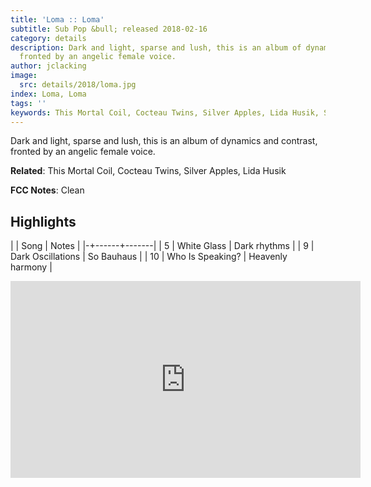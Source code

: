 ```yaml
---
title: 'Loma :: Loma'
subtitle: Sub Pop &bull; released 2018-02-16
category: details
description: Dark and light, sparse and lush, this is an album of dynamics and contrast,
  fronted by an angelic female voice.
author: jclacking
image:
  src: details/2018/loma.jpg
index: Loma, Loma
tags: ''
keywords: This Mortal Coil, Cocteau Twins, Silver Apples, Lida Husik, Sub Pop
---
```

Dark and light, sparse and lush, this is an album of dynamics and contrast, fronted by an angelic female voice.<!--more-->

**Related**: This Mortal Coil, Cocteau Twins, Silver Apples, Lida Husik

**FCC Notes**: Clean

## Highlights

| | Song | Notes |
|-+------+-------|
| 5 | White Glass | Dark rhythms |
| 9 | Dark Oscillations | So Bauhaus |
| 10 | Who Is Speaking? | Heavenly harmony |

<div class="tlo-detail-video"><iframe width="560" height="315" src="https://www.youtube.com/embed/GAIeORh7TLs" frameborder="0" allow="autoplay; encrypted-media" allowfullscreen></iframe></div>

